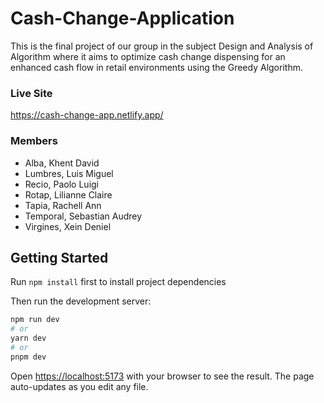 # Cash-Change-Application

This is the final project of our group in the subject Design and Analysis of Algorithm where it aims to optimize cash change dispensing for an enhanced cash flow in retail environments using the Greedy Algorithm.

### Live Site

https://cash-change-app.netlify.app/

### Members

- Alba, Khent David
- Lumbres, Luis Miguel
- Recio, Paolo Luigi
- Rotap, Lilianne Claire
- Tapia, Rachell Ann
- Temporal, Sebastian Audrey
- Virgines, Xein Deniel

## Getting Started

Run `npm install` first to install project dependencies

Then run the development server:
```bash
npm run dev
# or
yarn dev
# or
pnpm dev
```

Open [https://localhost:5173](http://localhost:5173) with your browser to see the result. The page auto-updates as you edit any file.
